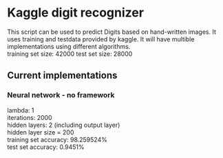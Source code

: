 # Kaggle digit recognizer #

This script can be used to predict Digits based on hand-written images. 
It uses training and testdata provided by kaggle. 
It will have multible implementations using different algorithms. <br>
training set size: 42000
test set size: 28000


## Current implementations ##

### Neural network - no framework ###

lambda: 1<br>
iterations: 2000<br>
hidden layers: 2 (including output layer)<br>
hidden layer size = 200<br>
training set accuracy: 98.259524%<br>
test set accuracy: 0.9451%<br>
